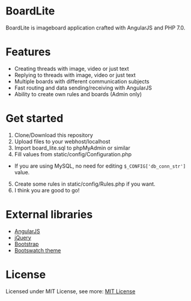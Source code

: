 # BoardLite
BoardLite is imageboard application crafted with AngularJS and PHP 7.0.

# Features
* Creating threads with image, video or just text
* Replying to threads with image, video or just text
* Multiple boards with different communication subjects
* Fast routing and data sending/receiving with AngularJS
* Ability to create own rules and boards (Admin only)

# Get started
1. Clone/Download this repository
2. Upload files to your webhost/localhost
3. Import board_lite.sql to phpMyAdmin or similar
4. Fill values from static/config/Configuration.php
  - If you are using MySQL, no need for editing ``` $_CONFIG['db_conn_str'] ``` value.
5. Create some rules in static/config/Rules.php if you want.
6. I think you are good to go!

# External libraries
* [AngularJS](https://angularjs.org/)
* [jQuery](https://jquery.com/)
* [Bootstrap](http://getbootstrap.com/)
* [Bootswatch theme](https://bootswatch.com/yeti/)

# License
Licensed under MIT License, see more: [MIT License](https://github.com/JokkeeZ/BoardLite/blob/master/LICENSE)
